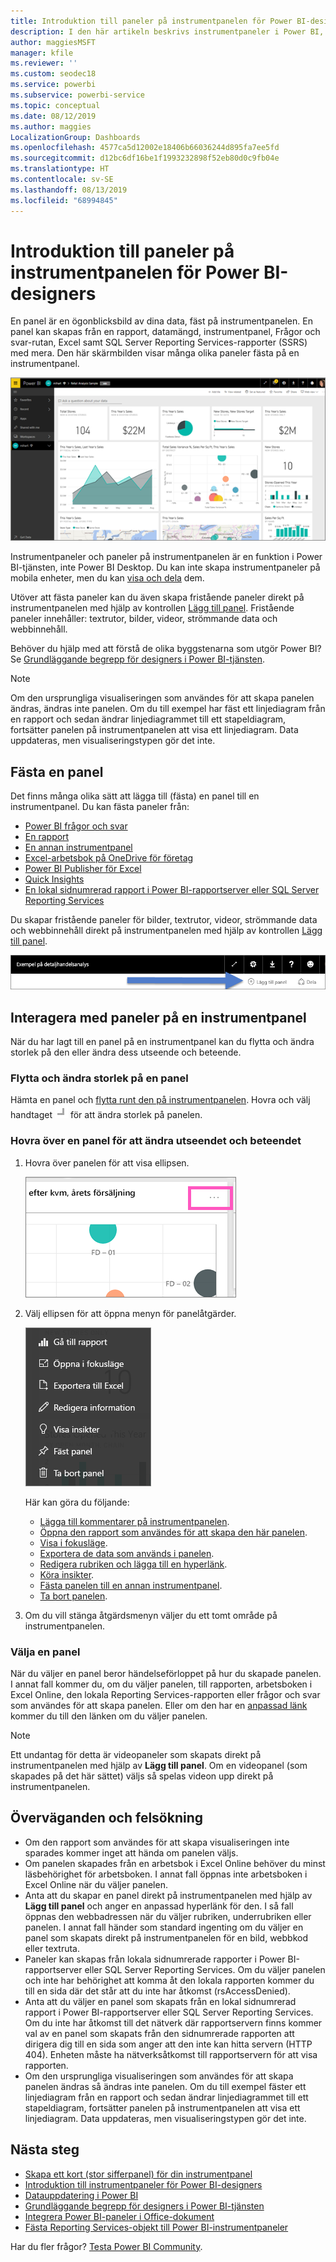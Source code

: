 ```yaml
---
title: Introduktion till paneler på instrumentpanelen för Power BI-designers
description: I den här artikeln beskrivs instrumentpaneler i Power BI, vilket omfattar paneler som skapas från SSRS-rapporter (SQL Server Reporting Services).
author: maggiesMSFT
manager: kfile
ms.reviewer: ''
ms.custom: seodec18
ms.service: powerbi
ms.subservice: powerbi-service
ms.topic: conceptual
ms.date: 08/12/2019
ms.author: maggies
LocalizationGroup: Dashboards
ms.openlocfilehash: 4577ca5d12002e18406b66036244d895fa7ee5fd
ms.sourcegitcommit: d12bc6df16be1f1993232898f52eb80d0c9fb04e
ms.translationtype: HT
ms.contentlocale: sv-SE
ms.lasthandoff: 08/13/2019
ms.locfileid: "68994845"
---
```

# <a name="intro-to-dashboard-tiles-for-power-bi-designers"></a>Introduktion till paneler på instrumentpanelen för Power BI-designers

En panel är en ögonblicksbild av dina data, fäst på instrumentpanelen. En panel kan skapas från en rapport, datamängd, instrumentpanel, Frågor och svar-rutan, Excel samt SQL Server Reporting Services-rapporter (SSRS) med mera.  Den här skärmbilden visar många olika paneler fästa på en instrumentpanel.

![Power BI-instrumentpanel](media/service-dashboard-tiles/power-bi-dashboard.png)

Instrumentpaneler och paneler på instrumentpanelen är en funktion i Power BI-tjänsten, inte Power BI Desktop. Du kan inte skapa instrumentpaneler på mobila enheter, men du kan [visa och dela](mobile-apps-view-dashboard.md) dem.

Utöver att fästa paneler kan du även skapa fristående paneler direkt på instrumentpanelen med hjälp av kontrollen [Lägg till panel](service-dashboard-add-widget.md). Fristående paneler innehåller: textrutor, bilder, videor, strömmande data och webbinnehåll.

Behöver du hjälp med att förstå de olika byggstenarna som utgör Power BI? Se [Grundläggande begrepp för designers i Power BI-tjänsten](service-basic-concepts.md).

> [!NOTE]
> Om den ursprungliga visualiseringen som användes för att skapa panelen ändras, ändras inte panelen.  Om du till exempel har fäst ett linjediagram från en rapport och sedan ändrar linjediagrammet till ett stapeldiagram, fortsätter panelen på instrumentpanelen att visa ett linjediagram. Data uppdateras, men visualiseringstypen gör det inte.
> 
> 

## <a name="pin-a-tile"></a>Fästa en panel
Det finns många olika sätt att lägga till (fästa) en panel till en instrumentpanel. Du kan fästa paneler från:

* [Power BI frågor och svar](service-dashboard-pin-tile-from-q-and-a.md)
* [En rapport](service-dashboard-pin-tile-from-report.md)
* [En annan instrumentpanel](service-pin-tile-to-another-dashboard.md)
* [Excel-arbetsbok på OneDrive för företag](service-dashboard-pin-tile-from-excel.md)
* [Power BI Publisher för Excel](publisher-for-excel.md)
* [Quick Insights](service-insights.md)
* [En lokal sidnumrerad rapport i Power BI-rapportserver eller SQL Server Reporting Services](https://docs.microsoft.com/sql/reporting-services/pin-reporting-services-items-to-power-bi-dashboards)

Du skapar fristående paneler för bilder, textrutor, videor, strömmande data och webbinnehåll direkt på instrumentpanelen med hjälp av kontrollen [Lägg till panel](service-dashboard-add-widget.md).

  ![Ikonen Lägg till panel](media/service-dashboard-tiles/add_widgetnew.png)

## <a name="interact-with-tiles-on-a-dashboard"></a>Interagera med paneler på en instrumentpanel
När du har lagt till en panel på en instrumentpanel kan du flytta och ändra storlek på den eller ändra dess utseende och beteende.

### <a name="move-and-resize-a-tile"></a>Flytta och ändra storlek på en panel
Hämta en panel och [flytta runt den på instrumentpanelen](service-dashboard-edit-tile.md). Hovra och välj handtaget ![Panelhandtag](media/service-dashboard-tiles/resize-handle.jpg) för att ändra storlek på panelen.

### <a name="hover-over-a-tile-to-change-the-appearance-and-behavior"></a>Hovra över en panel för att ändra utseendet och beteendet
1. Hovra över panelen för att visa ellipsen.
   
    ![Panelellips](media/service-dashboard-tiles/ellipses_new.png)
2. Välj ellipsen för att öppna menyn för panelåtgärder.
   
    ![Ellipsikon](media/service-dashboard-tiles/power-bi-tile-menu.png)
   
    Här kan göra du följande:
   
     * [Lägga till kommentarer på instrumentpanelen](consumer/end-user-comment.md).
     * [Öppna den rapport som användes för att skapa den här panelen](service-reports.md).  
     * [Visa i fokusläge](service-focus-mode.md).   
     * [Exportera de data som används i panelen](visuals/power-bi-visualization-export-data.md).
     * [Redigera rubriken och lägga till en hyperlänk](service-dashboard-edit-tile.md). 
     * [Köra insikter](service-insights.md). 
     * [Fästa panelen till en annan instrumentpanel](service-pin-tile-to-another-dashboard.md).
     * [Ta bort panelen](service-dashboard-edit-tile.md).

3. Om du vill stänga åtgärdsmenyn väljer du ett tomt område på instrumentpanelen.

### <a name="select-a-tile"></a>Välja en panel
När du väljer en panel beror händelseförloppet på hur du skapade panelen. I annat fall kommer du, om du väljer panelen, till rapporten, arbetsboken i Excel Online, den lokala Reporting Services-rapporten eller frågor och svar som användes för att skapa panelen. Eller om den har en [anpassad länk](service-dashboard-edit-tile.md) kommer du till den länken om du väljer panelen.

> [!NOTE]
> Ett undantag för detta är videopaneler som skapats direkt på instrumentpanelen med hjälp av **Lägg till panel**. Om en videopanel (som skapades på det här sättet) väljs så spelas videon upp direkt på instrumentpanelen.   
> 
> 

## <a name="considerations-and-troubleshooting"></a>Överväganden och felsökning

* Om den rapport som användes för att skapa visualiseringen inte sparades kommer inget att hända om panelen väljs.
* Om panelen skapades från en arbetsbok i Excel Online behöver du minst läsbehörighet för arbetsboken. I annat fall öppnas inte arbetsboken i Excel Online när du väljer panelen.
* Anta att du skapar en panel direkt på instrumentpanelen med hjälp av **Lägg till panel** och anger en anpassad hyperlänk för den. I så fall öppnas den webbadressen när du väljer rubriken, underrubriken eller panelen. I annat fall händer som standard ingenting om du väljer en panel som skapats direkt på instrumentpanelen för en bild, webbkod eller textruta.
* Paneler kan skapas från lokala sidnumrerade rapporter i Power BI-rapportserver eller SQL Server Reporting Services. Om du väljer panelen och inte har behörighet att komma åt den lokala rapporten kommer du till en sida där det står att du inte har åtkomst (rsAccessDenied).
* Anta att du väljer en panel som skapats från en lokal sidnumrerad rapport i Power BI-rapportserver eller SQL Server Reporting Services. Om du inte har åtkomst till det nätverk där rapportservern finns kommer val av en panel som skapats från den sidnumrerade rapporten att dirigera dig till en sida som anger att den inte kan hitta servern (HTTP 404). Enheten måste ha nätverksåtkomst till rapportservern för att visa rapporten.
* Om den ursprungliga visualiseringen som användes för att skapa panelen ändras så ändras inte panelen. Om du till exempel fäster ett linjediagram från en rapport och sedan ändrar linjediagrammet till ett stapeldiagram, fortsätter panelen på instrumentpanelen att visa ett linjediagram. Data uppdateras, men visualiseringstypen gör det inte.

## <a name="next-steps"></a>Nästa steg
- [Skapa ett kort (stor sifferpanel) för din instrumentpanel](power-bi-visualization-card.md)
- [Introduktion till instrumentpaneler för Power BI-designers](service-dashboards.md)  
- [Datauppdatering i Power BI](refresh-data.md)
- [Grundläggande begrepp för designers i Power BI-tjänsten](service-basic-concepts.md)
- [Integrera Power BI-paneler i Office-dokument](http://blogs.msdn.com/b/powerbidev/archive/2015/09/28/integrating-power-bi-tiles-into-office-documents.aspx)
- [Fästa Reporting Services-objekt till Power BI-instrumentpaneler](https://msdn.microsoft.com/library/mt604784.aspx)

Har du fler frågor? [Testa Power BI Community](http://community.powerbi.com/).

